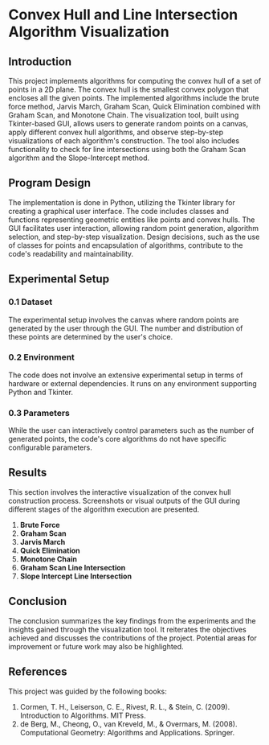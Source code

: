 # Convex Hull and Line Intersection Algorithm Visualization

## Introduction
This project implements algorithms for computing the convex hull of a set of points in a 2D plane. The convex hull is the smallest convex polygon that encloses all the given points. The implemented algorithms include the brute force method, Jarvis March, Graham Scan, Quick Elimination combined with Graham Scan, and Monotone Chain. The visualization tool, built using Tkinter-based GUI, allows users to generate random points on a canvas, apply different convex hull algorithms, and observe step-by-step visualizations of each algorithm's construction. The tool also includes functionality to check for line intersections using both the Graham Scan algorithm and the Slope-Intercept method.

## Program Design
The implementation is done in Python, utilizing the Tkinter library for creating a graphical user interface. The code includes classes and functions representing geometric entities like points and convex hulls. The GUI facilitates user interaction, allowing random point generation, algorithm selection, and step-by-step visualization. Design decisions, such as the use of classes for points and encapsulation of algorithms, contribute to the code's readability and maintainability.

## Experimental Setup
### 0.1 Dataset
The experimental setup involves the canvas where random points are generated by the user through the GUI. The number and distribution of these points are determined by the user's choice.
### 0.2 Environment
The code does not involve an extensive experimental setup in terms of hardware or external dependencies. It runs on any environment supporting Python and Tkinter.
### 0.3 Parameters
While the user can interactively control parameters such as the number of generated points, the code's core algorithms do not have specific configurable parameters.

## Results
This section involves the interactive visualization of the convex hull construction process. Screenshots or visual outputs of the GUI during different stages of the algorithm execution are presented.

1. **Brute Force**
2. **Graham Scan**
3. **Jarvis March**
4. **Quick Elimination**
5. **Monotone Chain**
6. **Graham Scan Line Intersection**
7. **Slope Intercept Line Intersection**

## Conclusion
The conclusion summarizes the key findings from the experiments and the insights gained through the visualization tool. It reiterates the objectives achieved and discusses the contributions of the project. Potential areas for improvement or future work may also be highlighted.

## References
This project was guided by the following books:
1. Cormen, T. H., Leiserson, C. E., Rivest, R. L., & Stein, C. (2009). Introduction to Algorithms. MIT Press.
2. de Berg, M., Cheong, O., van Kreveld, M., & Overmars, M. (2008). Computational Geometry: Algorithms and Applications. Springer.
